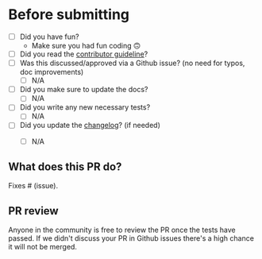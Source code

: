 # Before submitting

- [ ] Did you have fun?
  - Make sure you had fun coding 🙃
- [ ] Did you read the [contributor guideline](https://github.com/facebookresearch/fairscale/blob/master/CONTRIBUTING.md)?
- [ ] Was this discussed/approved via a Github issue? (no need for typos, doc improvements)
  - [ ] N/A
- [ ] Did you make sure to update the docs?
  - [ ] N/A
- [ ] Did you write any new necessary tests?
  - [ ] N/A
- [ ] Did you update the [changelog](https://github.com/facebookresearch/fairscale/blob/master/CHANGELOG.md)? (if needed)
  - [ ] N/A


## What does this PR do?
Fixes # (issue).

## PR review
Anyone in the community is free to review the PR once the tests have passed.
If we didn't discuss your PR in Github issues there's a high chance it will not be merged.
